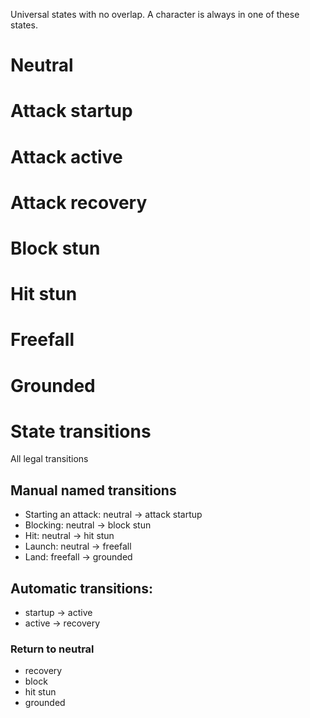 Universal states with no overlap. A character is always in one of these states.

# Neutral
# Attack startup
# Attack active
# Attack recovery
# Block stun
# Hit stun
# Freefall
# Grounded
# State transitions
All legal transitions

## Manual named transitions
- Starting an attack: neutral -> attack startup
- Blocking: neutral -> block stun
- Hit: neutral -> hit stun
- Launch: neutral -> freefall
- Land: freefall -> grounded

## Automatic transitions:
- startup -> active
- active -> recovery

### Return to neutral
- recovery
- block
- hit stun
- grounded
